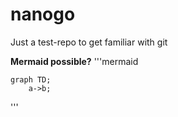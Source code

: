 # nanogo
Just a test-repo to get familiar with git

**Mermaid possible?**
'''mermaid

    graph TD;
        a->b;
'''
